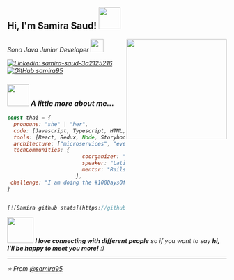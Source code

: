 <h2> Hi, I'm Samira Saud! <img src="https://media.giphy.com/media/mGcNjsfWAjY5AEZNw6/giphy.gif" width="50"></h2>
<img align='right' src="https://media.giphy.com/media/ieyl9zmCjO4b4t6qoY/giphy.gif" width="230">
<p><em>
  
  Sono Java Junior Developer <img src="https://media.giphy.com/media/WUlplcMpOCEmTGBtBW/giphy.gif" width="30"> 



[![Linkedin: samira-saud-3a2125216](https://img.shields.io/badge/-samira-saud-3a2125216-blue?style=flat-square&logo=Linkedin&logoColor=white&link=https://www.linkedin.com/in/samira-saud-3a2125216/)](https://www.linkedin.com/in/samira-saud-3a2125216/)
[![GitHub samira95](https://img.shields.io/github/followers/samira95?label=follow&style=social)](https://github.com/samira95)


### <img src="https://media.giphy.com/media/VgCDAzcKvsR6OM0uWg/giphy.gif" width="50"> A little more about me...  

```javascript
const thai = {
  pronouns: "she" | "her",
  code: [Javascript, Typescript, HTML, CSS, Ruby, Python, Java],
  tools: [React, Redux, Node, Storybook, Styled-Components, Jest, Docker],
  architecture: ["microservices", "event-driven", "design system pattern"],
  techCommunities: {
                        coorganizer: "AfroPython",
                        speaker: "Latinity",
                        mentor: "RailsGirls POA"
                      },
 challenge: "I am doing the #100DaysOfCode challenge focused on react and typescript"
}


[![Samira github stats](https://github-readme-stats.vercel.app/api?username=Samira95&show_icons=true&theme=merko&hide=["contribs","issues"])](https://github.com/samira95)
```

<img src="https://media.giphy.com/media/LnQjpWaON8nhr21vNW/giphy.gif" width="60"> <em><b>I love connecting with different people</b> so if you want to say <b>hi, I'll be happy to meet you more!</b> :)</em>

---

⭐️ From [@samira95](https://github.com/samira95)
